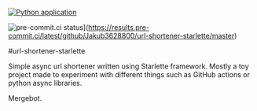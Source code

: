[![Python application](https://github.com/Jakub3628800/url-shortener-starlette/actions/workflows/python-app.yml/badge.svg?branch=master)](https://github.com/Jakub3628800/url-shortener-starlette/actions/workflows/python-app.yml)

![pre-commit.ci status](https://results.pre-commit.ci/badge/github/Jakub3628800/url-shortener-starlette/master.svg)](https://results.pre-commit.ci/latest/github/Jakub3628800/url-shortener-starlette/master)

#url-shortener-starlette

Simple async url shortener written using Starlette framework. Mostly a toy project made to experiment with different
things such as GitHub actions or python async libraries.

Mergebot.
